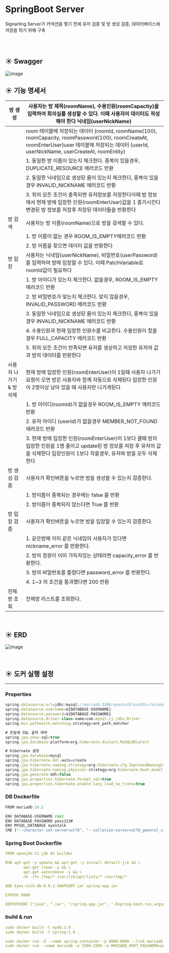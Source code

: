 # SpringBoot Server
Signarling Server가 커넥션을 맺기 전에 유저 검증 및 방 생성 검증, 데이터베이스에 저장을 하기 위해 구축

<br>
<br>


## ☀️ Swagger
![image](https://user-images.githubusercontent.com/73453283/205673469-3d767d6f-c808-46de-9ee1-39ed7a3b5dc5.png)
<br>

## ☀️ 기능 명세서
| 방 생성 | 사용자는 방 제목(roomName), 수용인원(roomCapactiy)을 입력하여 회의실를 생성할 수 있다. 이때 사용자의 데이터도 작성해야 한다 닉네임(userNickName) |
| --- | --- |
|  | room 테이블에 저장되는 데이터 {roomId, roomName(100), roomCapacity, roomPassword(100), roomCreateAt, roomEnterUser}user 테이블에 저장되는 데이터 {userId, userNickName, userCreateAt, roomEntity} |
|  | 1. 동일한 방 이름이 있는지 체크한다. 중복이 있을경우, DUPLICATE_RESOURCE 에러코드 반환 |
|  | 2. 동일한 닉네임으로 생성된 룸이 있는지 체크한다, 중복이 있을 경우 INVALID_NICKNAME 에러코드 반환 |
|  | 3. 위의 모든 조건이 충족되면 유저정보를 저장한다이때 방 정보에서 현재 방에 입장한 인원(roomEnterUser)값을 1 증가시킨다변경된 방 정보를 저장후 저장된 데이터들을 반환한다  |
| 방 검색 | 사용자는 방 이름(roomName)으로 방을 검색할 수 있다. |
|  | 1. 방 이름이 없는 경우 ROOM_IS_EMPTY에러코드 반환 |
|  | 2. 방 이름을 찾으면 데이터 값을 반환한다  |
| 방 입장 | 사용자는 닉네임(userNickName), 비밀번호(userPassword)를 입력하여 방에 입장할 수 있다. 이때 PatchVariable로 roomId값이 필요하다 |
|  | 1. 방 아이디가 있는지 체크한다. 없을경우, ROOM_IS_EMPTY 에러코드 반환 |
|  | 2. 방 비밀번호가 맞는지 체크한다. 맞지 않을경우, INVALID_PASSWORD 에러코드 반환 |
|  | 3. 동일한 닉네임으로 생성된 룸이 있는지 체크한다, 중복이 있을 경우 INVALID_NICKNAME 에러코드 반환 |
|  | 4. 수용인원과 현재 입장한 인원수를 비교한다. 수용인원이 찼을경우 FULL_CAPACITY 에러코드 반환 |
|  | 5. 위의 모든 조건이 만족되면 유저를 생성하고 저장한 유저의 값과 방의 데이터를 반환한다 |
| 사용자 나가기 & 방 삭제 | 현재 방에 입장한 인원(roomEnterUser)이 1일때 사용자 나가기 요청이 오면 방은 사용자와 함께 자동으로 삭제된다 입장한 인원이 2명이상 남아 있을 때 사용자만 나가게된다 |
|  | 1. 방 아이디(roomId)가 없을경우 ROOM_IS_EMPTY 에러코드 반환 |
|  | 2. 유저 아이디 (userId)가 없을경우 MEMBER_NOT_FOUND 에러코드 반환 |
|  | 3. 현재 방에 입장한 인원(roomEnterUser)이 1보다 클때 방의 입장한 인원을 1명 줄이고 update된 방 정보를 저장 후 유저의 값을 삭제한다 입장인원이 1보다 작을경우, 유저와 방을 모두 삭제한다  |
| 방 생성 검증  | 사용자가 확인버튼을 누르면 방을 생성할 수 있는지 검증한다.  |
|  | 1. 방이름이 중복되는 경우에는 false 를 반환 |
|  | 2. 방이름이 중복되지 않는다면 True 를 반환 |
| 방 입장 검증 | 사용자가 확인버튼을 누르면 방을 입장할 수 있는지 검증한다. |
|  | 1. 같은방에 이미 같은 닉네임의 사용자가 있다면 nickname_error 를 반환한다.  |
|  | 2. 방의 정원이 이미 가득차있는 상태라면 capacity_error 를 반환한다. |
|  | 3. 방의 비밀번호를 틀렸다면 password_error 를 반환한다.  |
|  | 4. 1~3 의 조건을 통과했다면 200 반환  |
| 전체 방 조회 | 전체방 리스트를 조회한다.  |

<br>

## ☀️ ERD
![image](https://user-images.githubusercontent.com/80441723/203263365-83bf3ba1-2591-40ae-af8d-4cc55b395836.png)

<br>

## ☀️ 도커 실행 설정 

---

### Properties
```jsx
spring.datasource.url=jdbc:mysql://mariadb:3306/eyestalk?useSSL=false&characterEncoding=UTF-8&serverTimezone=UTC&allowPublicKeyRetrieval=true
spring.datasource.username=${DATABASE-USERNAME}
spring.datasource.password=${DATABASE-PASSWORD}
spring.datasource.driver-class-name=com.mysql.cj.jdbc.Driver
spring.mvc.pathmatch.matching-strategy=ant_path_matcher

# 콘솔에 SQL 출력 여부
spring.jpa.show-sql=true
spring.jpa.database-platform=org.hibernate.dialect.MySQL8Dialect

# hibernate 설정
spring.jpa.database=mysql
spring.jpa.hibernate.ddl-auto=create
spring.jpa.hibernate.naming.strategy=org.hibernate.cfg.ImprovedNamingStrategy
spring.jpa.hibernate.naming.physical-strategy=org.hibernate.boot.model.naming.PhysicalNamingStrategyStandardImpl
spring.jpa.generate-ddl=false
spring.jpa.properties.hibernate.format_sql=true
spring.jpa.properties.hibernate.enable_lazy_load_no_trans=true
```

### DB Dockerfile

```jsx
FROM mariadb:10.2

ENV DATABASE-USERNAME root
ENV DATABASE-PASSWORD pass123#
ENV MYSQL_DATABASE eyestalk
CMD ["--character-set-server=utf8", "--collation-server=utf8_general_ci"]
```

### Spring Boot Dockerfile

```yaml
FROM openjdk:11-jdk AS builder

RUN apt-get -y update && apt-get -y install default-jre && \
        apt-get clean -y && \
        apt-get autoremove -y && \
        rm -rfv /tmp/* /var/lib/apt/lists/* /var/tmp/*

ADD Eyes-talk-db-0.0.1-SNAPSHOT.jar spring-app.jar

EXPOSE 8080

ENTRYPOINT ["java", "-jar", "/spring-app.jar", "-Dspring-boot.run.arguments=--DATABASE-USERNAME=${DATABASE-USERNAME}, --DATABASE-PASSWORD=${DATABASE-PASSWORD}"]]
```

### build & run
```yaml
sudo docker build -t mydb:1.0 . 
sudo docker build -t spring:1.0 . 

sudo docker run -d --name spring-container -p 8080:8080 --link mariadb spring:1.0 --DATABASE-USERNAME=root --DATABASE-PASSWORD=pass123#
sudo docker run --name mariadb -p 3306:3306 -e MARIADB_ROOT_PASSWORD=pass123# -d mydb:1.0
```

